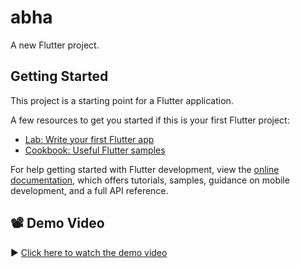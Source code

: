 # abha

A new Flutter project.

## Getting Started

This project is a starting point for a Flutter application.

A few resources to get you started if this is your first Flutter project:

- [Lab: Write your first Flutter app](https://docs.flutter.dev/get-started/codelab)
- [Cookbook: Useful Flutter samples](https://docs.flutter.dev/cookbook)

For help getting started with Flutter development, view the
[online documentation](https://docs.flutter.dev/), which offers tutorials,
samples, guidance on mobile development, and a full API reference.



## 📽️ Demo Video

▶️ [Click here to watch the demo video]([https://drive.google.com/file/d/1XyzABC123456789/view?usp=sharing](https://drive.google.com/file/d/1Iyx8bx0vkARLcgqiIGEi3NZwEgyInxxY/view?usp=drive_link))


